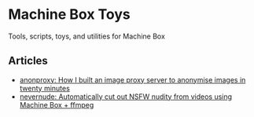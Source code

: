 # Machine Box Toys

Tools, scripts, toys, and utilities for Machine Box

## Articles

* [anonproxy: How I built an image proxy server to anonymise images in twenty minutes](https://blog.machinebox.io/how-i-built-an-image-proxy-server-to-anonymise-images-in-twenty-minutes-e550466ea09e)
* [nevernude: Automatically cut out NSFW nudity from videos using Machine Box + ffmpeg](https://blog.machinebox.io/automatically-cut-out-nudity-from-videos-using-machine-box-ffmpeg-daa8578de8b5)
